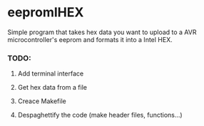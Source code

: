 # eepromIHEX

Simple program that takes hex data you want to upload to a AVR microcontroller's eeprom and formats it into a Intel HEX.

### TODO: 


1. Add terminal interface

2. Get hex data from a file

3. Creace Makefile

4. Despaghettify the code (make header files, functions...)
